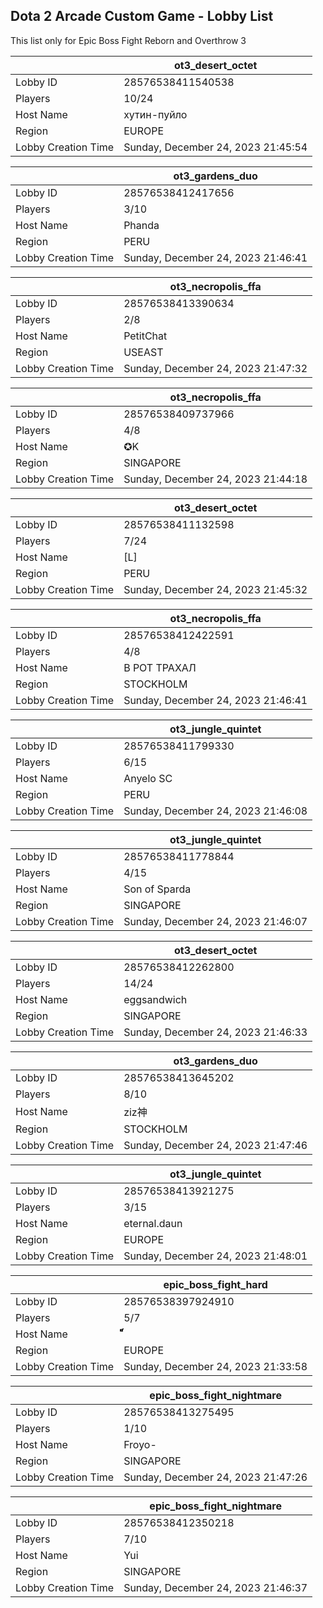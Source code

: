 ## Dota 2 Arcade Custom Game - Lobby List

This list only for Epic Boss Fight Reborn and Overthrow 3

|  | ot3_desert_octet |
| ------ | ------ |
| Lobby ID | 28576538411540538 |
| Players | 10/24 |
| Host Name | хутин-пуйло |
| Region | EUROPE |
| Lobby Creation Time | Sunday, December 24, 2023 21:45:54 |


|  | ot3_gardens_duo |
| ------ | ------ |
| Lobby ID | 28576538412417656 |
| Players | 3/10 |
| Host Name | Phanda |
| Region | PERU |
| Lobby Creation Time | Sunday, December 24, 2023 21:46:41 |


|  | ot3_necropolis_ffa |
| ------ | ------ |
| Lobby ID | 28576538413390634 |
| Players | 2/8 |
| Host Name | PetitChat |
| Region | USEAST |
| Lobby Creation Time | Sunday, December 24, 2023 21:47:32 |


|  | ot3_necropolis_ffa |
| ------ | ------ |
| Lobby ID | 28576538409737966 |
| Players | 4/8 |
| Host Name | ✪K |
| Region | SINGAPORE |
| Lobby Creation Time | Sunday, December 24, 2023 21:44:18 |


|  | ot3_desert_octet |
| ------ | ------ |
| Lobby ID | 28576538411132598 |
| Players | 7/24 |
| Host Name | [L] |
| Region | PERU |
| Lobby Creation Time | Sunday, December 24, 2023 21:45:32 |


|  | ot3_necropolis_ffa |
| ------ | ------ |
| Lobby ID | 28576538412422591 |
| Players | 4/8 |
| Host Name | В РОТ ТРАХАЛ |
| Region | STOCKHOLM |
| Lobby Creation Time | Sunday, December 24, 2023 21:46:41 |


|  | ot3_jungle_quintet |
| ------ | ------ |
| Lobby ID | 28576538411799330 |
| Players | 6/15 |
| Host Name | Anyelo SC |
| Region | PERU |
| Lobby Creation Time | Sunday, December 24, 2023 21:46:08 |


|  | ot3_jungle_quintet |
| ------ | ------ |
| Lobby ID | 28576538411778844 |
| Players | 4/15 |
| Host Name | Son of Sparda |
| Region | SINGAPORE |
| Lobby Creation Time | Sunday, December 24, 2023 21:46:07 |


|  | ot3_desert_octet |
| ------ | ------ |
| Lobby ID | 28576538412262800 |
| Players | 14/24 |
| Host Name | eggsandwich |
| Region | SINGAPORE |
| Lobby Creation Time | Sunday, December 24, 2023 21:46:33 |


|  | ot3_gardens_duo |
| ------ | ------ |
| Lobby ID | 28576538413645202 |
| Players | 8/10 |
| Host Name | ziz神 |
| Region | STOCKHOLM |
| Lobby Creation Time | Sunday, December 24, 2023 21:47:46 |


|  | ot3_jungle_quintet |
| ------ | ------ |
| Lobby ID | 28576538413921275 |
| Players | 3/15 |
| Host Name | eternal.daun |
| Region | EUROPE |
| Lobby Creation Time | Sunday, December 24, 2023 21:48:01 |


|  | epic_boss_fight_hard |
| ------ | ------ |
| Lobby ID | 28576538397924910 |
| Players | 5/7 |
| Host Name | ๋๋๋็็็็็็็ |
| Region | EUROPE |
| Lobby Creation Time | Sunday, December 24, 2023 21:33:58 |


|  | epic_boss_fight_nightmare |
| ------ | ------ |
| Lobby ID | 28576538413275495 |
| Players | 1/10 |
| Host Name | Froyo- |
| Region | SINGAPORE |
| Lobby Creation Time | Sunday, December 24, 2023 21:47:26 |


|  | epic_boss_fight_nightmare |
| ------ | ------ |
| Lobby ID | 28576538412350218 |
| Players | 7/10 |
| Host Name | Yui |
| Region | SINGAPORE |
| Lobby Creation Time | Sunday, December 24, 2023 21:46:37 |


